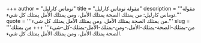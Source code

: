 +++
author = "توماس كارليل"
title = "مقولة توماس كارليل"
description = '''مقولة توماس كارليل: من يمتلك الصحة يمتلك الأمل، ومن يمتلك الأمل يمتلك كل شيء.'''
quote = '''من يمتلك الصحة يمتلك الأمل، ومن يمتلك الأمل يمتلك كل شيء.'''
slug = '''من-يمتلك-الصحة-يمتلك-الأمل،-ومن-يمتلك-الأمل-يمتلك-كل-شيء'''
+++
من يمتلك الصحة يمتلك الأمل، ومن يمتلك الأمل يمتلك كل شيء.

